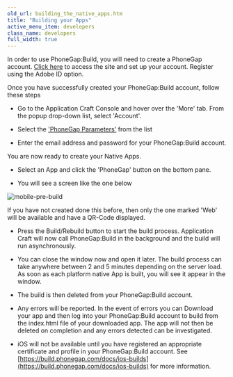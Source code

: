 ```yaml
---
old_url: building_the_native_apps.htm
title: "Building your Apps"
active_menu_item: developers
class_name: developers
full_width: true
---
```



In order to use PhoneGap:Build, you will need to create a PhoneGap account. [Click here](https://build.phonegap.com/) to access the site and set up your account. Register using the Adobe ID option.

Once you have successfully created your PhoneGap:Build account, follow these steps

 - Go to the Application Craft Console and hover over the 'More' tab. From the popup drop-down list, select 'Account'.

 - Select the ['PhoneGap Parameters'](/developers/documentation/product-guide/the-console/console-tabs/more/account-variables/phonegap-parameters) from the list

 - Enter the email address and password for your PhoneGap:Build account.

You are now ready to create your Native Apps.

 - Select an App and click the 'PhoneGap' button on the bottom pane.

 - You will see a screen like the one below

![mobile-pre-build](/img/docs/mobile-pre-build.zoom70.png)

If you have not created done this before, then only the one marked 'Web' will be available and have a QR-Code displayed.

 - Press the Build/Rebuild button to start the build process. Application Craft will now call PhoneGap:Build in the background and the build will run asynchronously.

 - You can close the window now and open it later. The build process can take anywhere between 2 and 5 minutes depending on the server load. As soon as each platform native App is built, you will see it appear in the window.

 - The build is then deleted from your PhoneGap:Build account.

 - Any errors will be reported. In the event of errors you can Download your app and then log into your PhoneGap:Build account to build from the index.html file of your downloaded app. The app will not then be deleted on completion and any errors detected can be investigated.

 - iOS will not be available until you have registered an appropriate certificate and profile in your PhoneGap:Build account. See [https://build.phonegap.com/docs/ios-builds](https://build.phonegap.com/docs/ios-builds) for more information.

